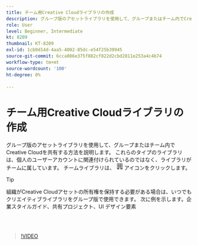 ```yaml
---
title: チーム用Creative Cloudライブラリの作成
description: グループ版のアセットライブラリを使用して、グループまたはチーム内でCreative Cloudを共有する方法を説明します
role: User
level: Beginner, Intermediate
kt: 8209
thumbnail: KT-8209
exl-id: 1cb0d14d-4aa5-4002-85dc-e54f25b39945
source-git-commit: 6cca086e375f882cf822d2cbd2811e253a4c4b74
workflow-type: tm+mt
source-wordcount: '100'
ht-degree: 0%

---
```


# チーム用Creative Cloudライブラリの作成

グループ版のアセットライブラリを使用して、グループまたはチーム内でCreative Cloudを共有する方法を説明します。 これらのタイプのライブラリは、個人のユーザーアカウントに関連付けられているのではなく、ライブラリがチームに属しています。 チームライブラリは、 ![建築画像](assets/Smock_Building_18_N.png) アイコンをクリックします。

>[!TIP]
>
>組織がCreative Cloudアセットの所有権を保持する必要がある場合は、いつでもクリエイティブライブラリをグループ版で使用できます。 次に例を示します。企業スタイルガイド、共有プロジェクト、UI デザイン要素

<br> 

>[!VIDEO](https://video.tv.adobe.com/v/335325?hidetitle=true)
